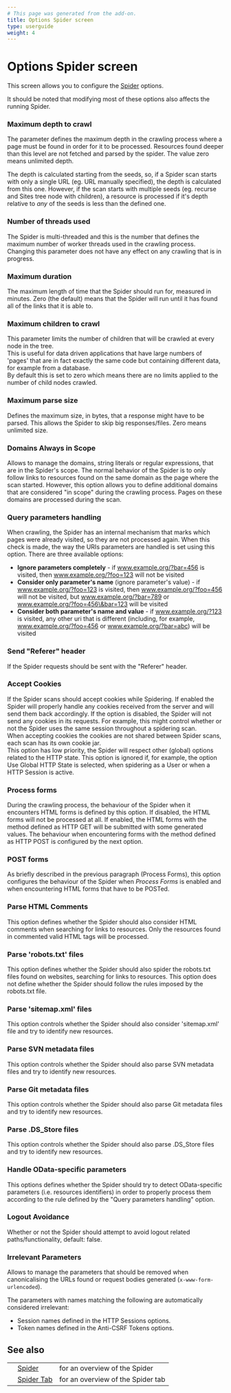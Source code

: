 ```yaml
---
# This page was generated from the add-on.
title: Options Spider screen
type: userguide
weight: 4
---
```


# Options Spider screen


This screen allows you to configure the [Spider](/docs/desktop/addons/spider/) options.

It should be noted that modifying most of these options also affects
the running Spider.

### Maximum depth to crawl

The parameter defines the maximum depth in the crawling process where a page must be found in order for it to be processed. Resources found deeper than this level are not fetched and parsed by the spider. The value zero means unlimited depth.


The depth is calculated starting from the seeds, so, if a Spider scan
starts with only a single URL (eg. URL manually specified), the depth is
calculated from this one. However, if the scan starts with multiple
seeds (eg. recurse and Sites tree node with children), a resource is processed if it's depth
relative to *any* of the seeds is less than the defined one.

### Number of threads used

The Spider is multi-threaded and this is the number that defines the maximum number of worker threads used in the crawling process. Changing this parameter does not have any effect on any crawling that is in progress.

### Maximum duration

The maximum length of time that the Spider should run for, measured in minutes. Zero (the default) means that the Spider will run until it has found all of the links that it is able to.

### Maximum children to crawl

This parameter limits the number of children that will be crawled at every node in the tree.  
This is useful for data driven applications that have large numbers of 'pages' that are in fact exactly the same code but containing different data, for example from a database.  
By default this is set to zero which means there are no limits applied to the number of child nodes crawled.

### Maximum parse size

Defines the maximum size, in bytes, that a response might have to be parsed. This allows the Spider to skip big responses/files. Zero means unlimited size.

### Domains Always in Scope

Allows to manage the domains, string literals or regular expressions, that are in the Spider's scope. The normal behavior of the Spider is to only follow links to resources found on the same domain as the page where the scan started. However, this option allows you to define additional domains that are considered "in scope" during the crawling process. Pages on these domains are processed during the scan.

### Query parameters handling

When crawling, the Spider has an internal mechanism that marks which pages were already visited, so they are not processed again. When this check is made, the way the URIs parameters are handled is set using this option. There are three available options:

* **Ignore parameters completely** - if www.example.org/?bar=456 is visited, then www.example.org/?foo=123 will not be visited
* **Consider only parameter's name** (ignore parameter's value) - if www.example.org/?foo=123 is visited, then www.example.org/?foo=456 will not be visited, but www.example.org/?bar=789 or www.example.org/?foo=456\&bar=123 will be visited
* **Consider both parameter's name and value** - if www.example.org/?123 is visited, any other uri that is different (including, for example, www.example.org/?foo=456 or www.example.org/?bar=abc) will be visited

### Send "Referer" header

If the Spider requests should be sent with the "Referer" header.

### Accept Cookies

If the Spider scans should accept cookies while Spidering. If enabled the Spider will properly handle any cookies received from the server and will send them back accordingly. If the option is disabled, the Spider will not send any cookies in its requests. For example, this might control whether or not the Spider uses the same session throughout a spidering scan.   
When accepting cookies the cookies are not shared between Spider scans, each scan has its own cookie jar.   
This option has low priority, the Spider will respect other (global) options related to the HTTP state. This option is ignored if, for example, the option Use Global HTTP State is selected, when spidering as a User or when a HTTP Session is active.

### Process forms

During the crawling process, the behaviour of the Spider when it encounters HTML forms is defined by this option. If disabled, the HTML forms will not be processed at all. If enabled, the HTML forms with the method defined as HTTP GET will be submitted with some generated values. The behaviour when encountering forms with the method defined as HTTP POST is configured by the next option.

### POST forms

As briefly described in the previous paragraph (Process Forms), this option configures the behaviour of the Spider when *Process Forms* is enabled and when encountering HTML forms that have to be POSTed.

### Parse HTML Comments

This option defines whether the Spider should also consider HTML comments when searching for links to resources. Only the resources found in commented valid HTML tags will be processed.

### Parse 'robots.txt' files

This option defines whether the Spider should also spider the robots.txt files found on websites, searching for links to resources. This option does not define whether the Spider should follow the rules imposed by the robots.txt file.

### Parse 'sitemap.xml' files

This option controls whether the Spider should also consider 'sitemap.xml' file and try to identify new resources.

### Parse SVN metadata files

This option controls whether the Spider should also parse SVN metadata files and try to identify new resources.

### Parse Git metadata files

This option controls whether the Spider should also parse Git metadata files and try to identify new resources.

### Parse .DS_Store files

This option controls whether the Spider should also parse .DS_Store files and try to identify new resources.

### Handle OData-specific parameters

This options defines whether the Spider should try to detect OData-specific parameters (i.e. resources identifiers) in order to properly process them according to the rule defined by the "Query parameters handling" option.

### Logout Avoidance

Whether or not the Spider should attempt to avoid logout related paths/functionality, default: false.

### Irrelevant Parameters

Allows to manage the parameters that should be removed when canonicalising the URLs found or request bodies generated (`x-www-form-urlencoded`).


The parameters with names matching the following are automatically considered irrelevant:

* Session names defined in the HTTP Sessions options.
* Token names defined in the Anti-CSRF Tokens options.

## See also

|   |                                                |                                   |
|---|------------------------------------------------|-----------------------------------|
|   | [Spider](/docs/desktop/addons/spider/)         | for an overview of the Spider     |
|   | [Spider Tab](/docs/desktop/addons/spider/tab/) | for an overview of the Spider tab |
